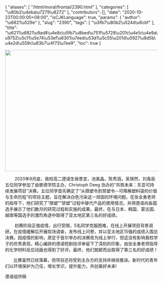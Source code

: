 {
    "aliases": [
        "/html/moral/frontal/2390.html"
    ],
    "categories": [
        "\u80b2\u4eba\u7279\u8272"
    ],
    "contributors": [],
    "date": "2020-10-23T00:00:00+08:00",
    "isCJKLanguage": true,
    "params": {
        "author": "\u6821\u529e"
    },
    "slug": "2390",
    "tags": [
        "\u5fb7\u80b2\u524d\u6cbf"
    ],
    "title": "\u6211\u6821\u9ad8\u4e8c\u5fb7\u8bed\u751f\u5728\u201c\u4e1c\u4e9a\u9752\u5c11\u5e74\u53ef\u6301\u7eed\u53d1\u5c55\u201d\u5927\u8d5b\u4e2d\u559c\u83b7\u4f73\u7ee9",
    "toc": true
}


<img
    src="https://cdn.tfls.online/mirror/full/7b29b0d4629d253e582e847c597f0bc06562b7d3.jpg"
    style="display:block;margin-left:auto;margin-right:auto;"
    decoding="async"
    fetchpriority="auto"
    loading="lazy"
    height="400"
    width="600"
/>




         2020年9月底，我校高二德语生侯景宜，池美晶，陈秀涵，吴琪然，刘禹辰五位同学参加了由歌德学院主办，Christoph Deeg 协办的“共筑未来：东亚可持续发展项目”决赛。五位同学首先确定了“从限塑令到禁塑令--可降解塑料袋的价值与生命历程”的项目主题，旨在解决白色污染这一顽固的环境问题。在张全勇老师的指导下，他们研究了“限塑”“禁塑”过程中替代产品的使用情况，并用德语向各国选手展示了他们数月的研究过程和实施的成果。最终，在与日本、韩国、蒙古国、越南等国选手的激烈角逐中取得了亚太地区第三名的好成绩。




        初赛阶段正值疫情，出行受限，5名同学克服困难，在线上开展项目背景调研。在疫情缓解后开展现场调查，发布线上问卷，并以亚太地区15强的成绩入围总决赛。因疫情的影响，原定于首尔举办的决赛改为线上举行，但这没有影响我校学子的优秀表现，精心编排的德语短剧给评审留下了深刻的印象，由张全勇老师指导的化学材料反应动画也得到了好评。最终，他们脱颖而出取得了第三名的好成绩！




       比赛虽然已经落幕，但项目还将受到主办方的支持并继续推进。新时代的青年们以环境保护为己任，增长学识，提升能力，共创美好未来!

  




德语组供稿


  





  



